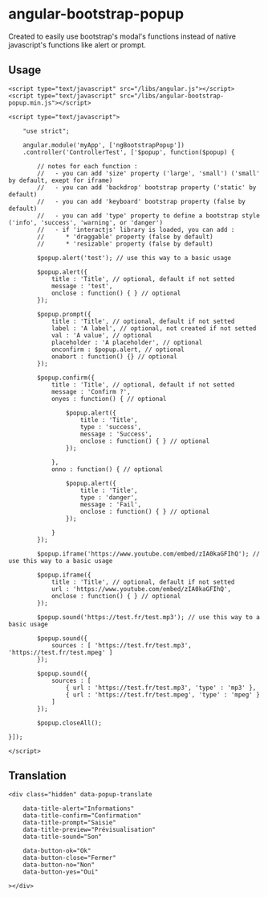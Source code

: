 # angular-bootstrap-popup

Created to easily use bootstrap's modal's functions instead of native javascript's functions like alert or prompt.

## Usage

    <script type="text/javascript" src="/libs/angular.js"></script>
    <script type="text/javascript" src="/libs/angular-bootstrap-popup.min.js"></script>

    <script type="text/javascript">

        "use strict";

        angular.module('myApp', ['ngBootstrapPopup'])
        .controller('ControllerTest', ['$popup', function($popup) {

            // notes for each function :
            //   - you can add 'size' property ('large', 'small') ('small' by default, exept for iframe)
            //   - you can add 'backdrop' bootstrap property ('static' by default)
            //   - you can add 'keyboard' bootstrap property (false by default)
            //   - you can add 'type' property to define a bootstrap style ('info', 'success', 'warning', or 'danger')
            //   - if 'interactjs' library is loaded, you can add :
            //      * 'draggable' property (false by default)
            //      * 'resizable' property (false by default)

            $popup.alert('test'); // use this way to a basic usage

            $popup.alert({
                title : 'Title', // optional, default if not setted
                message : 'test',
                onclose : function() { } // optional
            });

            $popup.prompt({
                title : 'Title', // optional, default if not setted
                label : 'A label', // optional, not created if not setted
                val : 'A value', // optional
                placeholder : 'A placeholder', // optional
                onconfirm : $popup.alert, // optional
                onabort : function() {} // optional
            });

            $popup.confirm({
                title : 'Title', // optional, default if not setted
                message : 'Confirm ?',
                onyes : function() { // optional
                    
                    $popup.alert({
                        title : 'Title',
                        type : 'success',
                        message : 'Success',
                        onclose : function() { } // optional
                    });

                },
                onno : function() { // optional
                    
                    $popup.alert({
                        title : 'Title',
                        type : 'danger',
                        message : 'Fail',
                        onclose : function() { } // optional
                    });

                }
            });

            $popup.iframe('https://www.youtube.com/embed/zIA0kaGFIhQ'); // use this way to a basic usage

            $popup.iframe({
                title : 'Title', // optional, default if not setted
                url : 'https://www.youtube.com/embed/zIA0kaGFIhQ',
                onclose : function() { } // optional
            });

            $popup.sound('https://test.fr/test.mp3'); // use this way to a basic usage

            $popup.sound({
                sources : [ 'https://test.fr/test.mp3', 'https://test.fr/test.mpeg' ]
            });

            $popup.sound({
                sources : [
                    { url : 'https://test.fr/test.mp3', 'type' : 'mp3' },
                    { url : 'https://test.fr/test.mpeg', 'type' : 'mpeg' }
                ]
            });

            $popup.closeAll();

    }]);

    </script>

## Translation

    <div class="hidden" data-popup-translate

        data-title-alert="Informations"
        data-title-confirm="Confirmation"
        data-title-prompt="Saisie"
        data-title-preview="Prévisualisation"
        data-title-sound="Son"

        data-button-ok="Ok"
        data-button-close="Fermer"
        data-button-no="Non"
        data-button-yes="Oui"

    ></div>